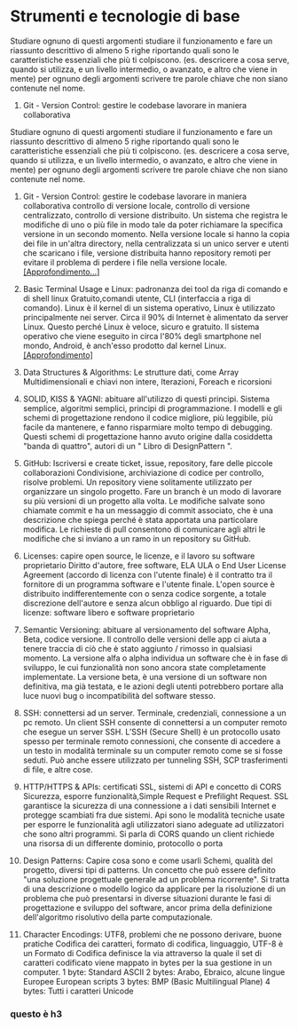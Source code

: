 # Strumenti e tecnologie di base


Studiare ognuno di questi argomenti studiare il funzionamento e fare un riassunto descrittivo di almeno 5 righe riportando quali sono le caratteristiche essenziali che più ti colpiscono.
(es. descricere a cosa serve, quando si utilizza, e un livello intermedio, o avanzato, e altro che viene in mente)
per ognuno degli argomenti scrivere tre parole chiave che non siano contenute nel nome.


1. Git - Version Control: gestire le codebase lavorare in maniera collaborativa



Studiare ognuno di questi argomenti studiare il funzionamento e fare un riassunto descrittivo di almeno 5 righe riportando quali sono le caratteristiche essenziali che più ti colpiscono.
(es. descricere a cosa serve, quando si utilizza, e un livello intermedio, o avanzato, e altro che viene in mente)
per ognuno degli argomenti scrivere tre parole chiave che non siano contenute nel nome.

1. Git - Version Control: gestire le codebase lavorare in maniera collaborativa
controllo di versione locale, controllo di versione centralizzato, controllo di versione distribuito.
Un sistema che registra le modifiche di uno o più file in modo tale da poter richiamare la specifica versione in un secondo momento. Nella versione locale si hanno la copia dei file in un'altra directory, nella centralizzata si un unico server e utenti che scaricano i file, versione distribuita hanno repository remoti per evitare il problema di perdere i file nella versione locale.  
[[Approfondimento...]](GIT.md)

2. Basic Terminal Usage e Linux: padronanza dei tool da riga di comando e di shell linux
Gratuito,comandi utente, CLI (interfaccia a riga di comando).
Linux è il kernel di un sistema operativo, Linux è utilizzato principalmente nei server. 
Circa il 90% di Internet è alimentato da server Linux. Questo perché Linux è veloce, sicuro e gratuito.
Il sistema operativo che viene eseguito in circa l'80% degli smartphone nel mondo, Android, è anch'esso prodotto dal kernel Linux.
[[Approfondimento]](TERMINAL.md)




3. Data Structures & Algorithms: Le strutture dati, come Array Multidimensionali e chiavi non intere, Iterazioni, Foreach e ricorsioni
 	 	
4. SOLID, KISS & YAGNI: abituare all'utilizzo di questi principi.
Sistema semplice, algoritmi semplici, principi di programmazione.
I modelli e gli schemi di progettazione rendono il codice migliore, più leggibile, più facile da mantenere, e fanno risparmiare molto tempo di debugging.
Questi schemi di progettazione hanno avuto origine dalla cosiddetta "banda di quattro", autori di un " Libro di DesignPattern ".

5. GitHub: Iscriversi e create ticket, issue, repository, fare delle piccole collaborazioni
Condivisione, archiviazione di codice per controllo, risolve problemi.
Un repository viene solitamente utilizzato per organizzare un singolo progetto.
Fare un branch è un modo di lavorare su più versioni di un progetto alla volta.
Le modifiche salvate sono chiamate commit e ha un messaggio di commit associato, che è una descrizione che spiega perché è stata apportata una particolare modifica.
Le richieste di pull consentono di comunicare agli altri le modifiche che si inviano a un ramo in un repository su GitHub.

6. Licenses: capire open source, le licenze, e il lavoro su software proprietario
Diritto d'autore, free software, ELA
ULA o End User License Agreement (accordo di licenza con l'utente finale) è il contratto tra il fornitore di un programma software e l'utente finale.
L'open source è distribuito indifferentemente con o senza codice sorgente, a totale discrezione dell'autore e senza alcun obbligo al riguardo.
Due tipi di licenze: software libero e software proprietario

7. Semantic Versioning: abituare al versionamento del software
Alpha, Beta, codice versione.
Il controllo delle versioni delle app ci aiuta a tenere traccia di ciò che è stato aggiunto / rimosso in qualsiasi momento. 
La versione alfa o alpha individua un software che è in fase di sviluppo, le cui funzionalità non sono ancora state completamente implementate.
La versione beta, è una versione di un software non definitiva, ma già testata, e le azioni degli utenti potrebbero portare alla luce nuovi bug o incompatibilità del software stesso.

8. SSH: connettersi ad un server.
Terminale, credenziali, connessione a un pc remoto.
Un client SSH consente di connettersi a un computer remoto che esegue un server SSH. L’SSH (Secure Shell) è un protocollo usato spesso per terminale remoto connessioni, che consente di accedere a un testo in modalità terminale su un computer remoto come se si fosse seduti.
Può anche essere utilizzato per tunneling SSH, SCP trasferimenti di file, e altre cose.

9. HTTP/HTTPS & APIs: certificati SSL, sistemi di API e concetto di CORS
Sicurezza, esporre funzionalità,Simple Request e Prefilight Request.
SSL garantisce la sicurezza di una connessione a i dati sensibili Internet e protegge scambiati fra due sistemi.
Api sono le modalità tecniche usate per esporre le funzionalità agli utilizzatori siano  adeguate ad utilizzatori che sono altri programmi.
Si parla di CORS quando un client richiede una risorsa di un differente dominio, protocollo o porta

10. Design Patterns: Capire cosa sono e come usarli
Schemi, qualità del progetto, diversi tipi di patterns.
Un concetto che può essere definito "una soluzione progettuale generale ad un problema ricorrente".
Si tratta di una descrizione o modello logico da applicare per la risoluzione di un problema che può presentarsi in diverse situazioni durante le fasi di progettazione e sviluppo del software, ancor prima della definizione dell'algoritmo risolutivo della parte computazionale.

11. Character Encodings: UTF8, problemi che ne possono derivare, buone pratiche
Codifica dei caratteri, formato di codifica, linguaggio,
UTF-8 è un Formato di Codifica definisce la via attraverso la quale il set di caratteri codificato viene mappato in bytes per la sua gestione in un computer. 
1 byte: Standard ASCII
2 bytes: Arabo, Ebraico, alcune lingue Europee European scripts
3 bytes: BMP (Basic Multilingual Plane)
4 bytes: Tutti i caratteri Unicode


### questo è h3 

